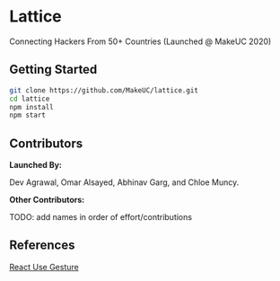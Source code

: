# Lattice
Connecting Hackers From 50+ Countries (Launched @ MakeUC 2020)

## Getting Started

```sh
git clone https://github.com/MakeUC/lattice.git
cd lattice
npm install
npm start
```

## Contributors
**Launched By:**

Dev Agrawal, Omar Alsayed, Abhinav Garg, and Chloe Muncy.

**Other Contributors:**

TODO: add names in order of effort/contributions

## References

[React Use Gesture](https://use-gesture.netlify.app/)

